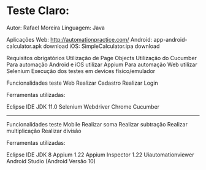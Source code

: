 # Teste Claro:

Autor: Rafael Moreira
Linguagem: Java

Aplicações
Web: http://automationpractice.com/
Android: app-android-calculator.apk download
iOS: SimpleCalculator.ipa download

Requisitos obrigatórios
Utilização de Page Objects
Utilização do Cucumber
Para automação Android e iOS utilizar Appium
Para automação Web utilizar Selenium
Execução dos testes em devices físico/emulador


Funcionalidades teste Web
Realizar Cadastro
Realizar Login

Ferramentas utilizadas:

Eclipse IDE 
JDK 11.0
Selenium
Webdriver Chrome
Cucumber 

---------------------------------------------------------------------------------------------------------------------------------------------------------------------

Funcionalidades teste Mobile
Realizar soma
Realizar subtração
Realizar multiplicação
Realizar divisão

Ferramentas utilizadas:

Eclipse IDE
JDK 8
Appium 1.22
Appium Inspector 1.22
Uiautomationviewer
Android Studio (Android Versão 10)



